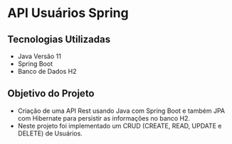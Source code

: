 # API Usuários Spring

## Tecnologias Utilizadas

 - Java Versão 11
 - Spring Boot
 - Banco de Dados H2

## Objetivo do Projeto

 - Criação de uma API Rest usando Java com Spring Boot e também JPA com Hibernate para persistir as informações no banco H2.
 - Neste projeto foi implementado um CRUD (CREATE, READ, UPDATE e DELETE) de Usuários.

